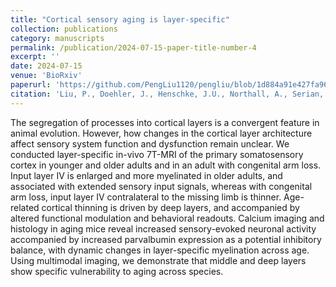 ```yaml
---
title: "Cortical sensory aging is layer-specific"
collection: publications
category: manuscripts
permalink: /publication/2024-07-15-paper-title-number-4
excerpt: ''
date: 2024-07-15
venue: 'BioRxiv'
paperurl: 'https://github.com/PengLiu1120/pengliu/blob/1d884a91e427fa96ef00598976e5084380e9bdcf/files/paper4.pdf'
citation: 'Liu, P., Doehler, J., Henschke, J.U., Northall, A., Serian, A., Loaiza-Carvajal, L.C., Budinger, E., Schwarzkopf, D. S., Speck, O., Pakan, J. M.P., and Kuehn, E. (2023). Cortical sensory aging is layer-specific. (p. 2023.12.01.567841). bioRxiv.'
---
```


The segregation of processes into cortical layers is a convergent feature in animal evolution. However, how changes in the cortical layer architecture affect sensory system function and dysfunction remain unclear. We conducted layer-specific in-vivo 7T-MRI of the primary somatosensory cortex in younger and older adults and in an adult with congenital arm loss. Input layer IV is enlarged and more myelinated in older adults, and associated with extended sensory input signals, whereas with congenital arm loss, input layer IV contralateral to the missing limb is thinner. Age-related cortical thinning is driven by deep layers, and accompanied by altered functional modulation and behavioral readouts. Calcium imaging and histology in aging mice reveal increased sensory-evoked neuronal activity accompanied by increased parvalbumin expression as a potential inhibitory balance, with dynamic changes in layer-specific myelination across age. Using multimodal imaging, we demonstrate that middle and deep layers show specific vulnerability to aging across species.
